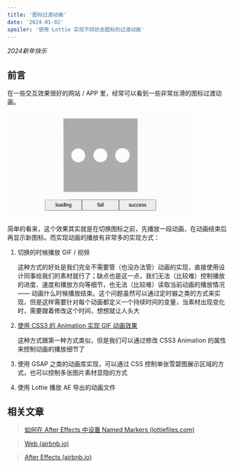 ```yaml
---
title: '图标过渡动画'
date: '2024-01-02'
spoiler: '使用 Lottie 实现不同状态图标的过渡动画'
---
```


*2024新年快乐*

## 前言

在一些交互效果很好的网站 / APP 里，经常可以看到一些非常丝滑的图标过渡动画。

![example](assets/example.gif)

简单的看来，这个效果其实就是在切换图标之前，先播放一段动画，在动画结束后再显示新图标。而实现动画的播放有非常多的实现方式：

1. 切换的时候播放 GIF / 视频

   这种方式的好处是我们完全不需要管（也没办法管）动画的实现，直接使用设计同事给我们的素材就行了；缺点也是这一点，我们无法（比较难）控制播放的进度、速度和播放方向等细节，也无法（比较难）读取当前动画的播放情况 —— 动画什么时候播放结束。这个问题虽然可以通过定时器之类的方式来实现，但是这样需要针对每个动画都定义一个持续时间的变量，当素材出现变化时，需要跟着修改这个时间，想想就让人头大

2. [使用 CSS3 的 Animation 实现 GIF 动画效果](/css-animation-steps)

   这种方式跟第一种方式类似，但是我们可以通过修改 CSS3 Animation 的属性来控制动画的播放细节了

3. 使用 GSAP 之类的动画库实现，可以通过 CSS 控制单张雪碧图展示区域的方式，也可以控制多张图片素材显隐的方式

   

4. 使用 Lottie 播放 AE 导出的动画文件


## 相关文章

> [如何在 After Effects 中设置 Named Markers (lottiefiles.com)](https://lottiefiles.com/blog/tips-and-tutorials/how-to-setup-named-markers-in-lottie-animations)

> [Web (airbnb.io)](https://airbnb.io/lottie/#/web)

> [After Effects (airbnb.io)](https://airbnb.io/lottie/#/after-effects)

